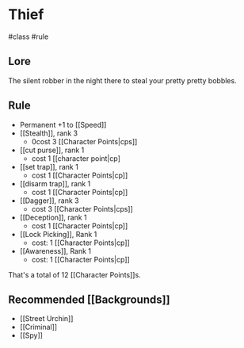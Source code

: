 # Thief
#class #rule 

## Lore

The silent robber in the night there to steal your pretty pretty bobbles.

## Rule

- Permanent +1 to [[Speed]]
- [[Stealth]], rank 3
	- 0cost 3 [[Character Points|cps]]
- [[cut  purse]], rank 1
	- cost 1 [[character point|cp]
- [[set trap]], rank 1
	- cost 1 [[Character Points|cp]]
- [[disarm trap]], rank 1
	- cost 1 [[Character Points|cp]]
- [[Dagger]],  rank 3
	- cost 3 [[Character Points|cps]]
- [[Deception]], rank 1
	- cost 1 [[Character Points|cp]]
- [[Lock Picking]], Rank 1
	- cost: 1 [[Character Points|cp]]
- [[Awareness]], Rank 1
	- cost: 1 [[Character Points|cp]]

That's a total of 12 [[Character Points]]s.

## Recommended [[Backgrounds]] 

- [[Street Urchin]]
- [[Criminal]]
- [[Spy]]
